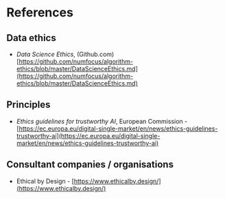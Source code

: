 # References

## Data ethics

- *Data Science Ethics*, (Github.com) [https://github.com/numfocus/algorithm-ethics/blob/master/DataScienceEthics.md](https://github.com/numfocus/algorithm-ethics/blob/master/DataScienceEthics.md)

## Principles

- *Ethics guidelines for trustworthy AI*, European Commission - [https://ec.europa.eu/digital-single-market/en/news/ethics-guidelines-trustworthy-ai](https://ec.europa.eu/digital-single-market/en/news/ethics-guidelines-trustworthy-ai)

## Consultant companies / organisations

- Ethical by Design - [https://www.ethicalby.design/](https://www.ethicalby.design/)
